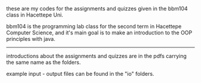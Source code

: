 these are my codes for the assignments and quizzes given in the bbm104 class in Hacettepe Uni.

bbm104 is the programming lab class for the second term in Hacettepe Computer Science, and it's main goal is to make an introduction to the OOP principles with java.

---

introductions about the assignments and quizzes are in the pdfs carrying the same name as the folders.

example input - output files can be found in the "io" folders.
